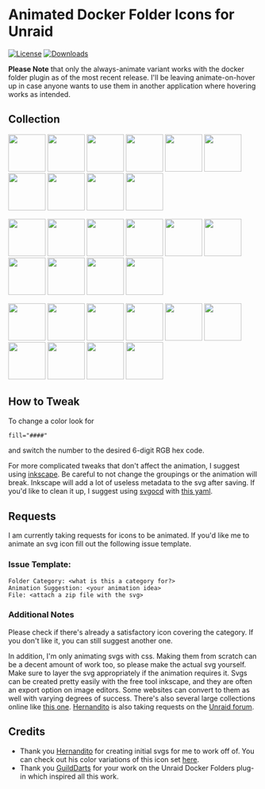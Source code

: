 # Animated Docker Folder Icons for Unraid
[![License](https://img.shields.io/github/license/mkopnsrc/unraid-animated-svgs)](./LICENSE)
[![Downloads](https://img.shields.io/github/downloads/mkopnsrc/unraid-animated-svgs/total.svg)](https://github.com/mkopnsrc/unraid-animated-svgs/releases/tag/v1.0.0)

**Please Note** that only the always-animate variant works with the docker folder plugin as of the most recent release. I'll be leaving animate-on-hover up in case anyone wants to use them in another application where hovering works as intended.

## Collection
[<img src="https://raw.githubusercontent.com/mkopnsrc/unraid-animated-svgs/master/Always%20Animate/audio.svg" width="75" height="75">](https://github.com/mkopnsrc/unraid-animated-svgs/blob/master/Always%20Animate/audio.svg)
[<img src="https://raw.githubusercontent.com/ground7/unraid-animated-svgs/master/Always%20Animate/backup.svg" width="75" height="75">](https://github.com/ground7/unraid-animated-svgs/blob/master/Always%20Animate/backup.svg)
[<img src="https://raw.githubusercontent.com/ground7/unraid-animated-svgs/master/Always%20Animate/binoculars.svg" width="75" height="75">](https://github.com/ground7/unraid-animated-svgs/blob/master/Always%20Animate/binoculars.svg)
[<img src="https://raw.githubusercontent.com/ground7/unraid-animated-svgs/master/Always%20Animate/code.svg" width="75" height="75">](https://github.com/ground7/unraid-animated-svgs/blob/master/Always%20Animate/code.svg)
[<img src="https://raw.githubusercontent.com/ground7/unraid-animated-svgs/master/Always%20Animate/database.svg" width="75" height="75">](https://github.com/ground7/unraid-animated-svgs/blob/master/Always%20Animate/database.svg)
[<img src="https://raw.githubusercontent.com/ground7/unraid-animated-svgs/master/Always%20Animate/eye.svg" width="75" height="75">](https://github.com/ground7/unraid-animated-svgs/blob/master/Always%20Animate/eye.svg)
[<img src="https://raw.githubusercontent.com/ground7/unraid-animated-svgs/master/Always%20Animate/home-wifi.svg" width="75" height="75">](https://github.com/ground7/unraid-animated-svgs/blob/master/Always%20Animate/home-wifi.svg)
[<img src="https://raw.githubusercontent.com/ground7/unraid-animated-svgs/master/Always%20Animate/multimedia-alternate.svg" width="75" height="75">](https://github.com/ground7/unraid-animated-svgs/blob/master/Always%20Animate/multimedia-alternate.svg)
[<img src="https://raw.githubusercontent.com/ground7/unraid-animated-svgs/master/Always%20Animate/vpn.svg" width="75" height="75">](https://github.com/ground7/unraid-animated-svgs/blob/master/Always%20Animate/vpn.svg)
[<img src="https://raw.githubusercontent.com/ground7/unraid-animated-svgs/master/Always%20Animate/world.svg" width="75" height="75">](https://github.com/ground7/unraid-animated-svgs/blob/master/Always%20Animate/world.svg)

[<img src="https://raw.githubusercontent.com/ground7/unraid-animated-svgs/master/Always%20Animate/control.svg" width="75" height="75">](https://github.com/ground7/unraid-animated-svgs/blob/master/Always%20Animate/control.svg)
[<img src="https://raw.githubusercontent.com/ground7/unraid-animated-svgs/master/Always%20Animate/multimedia.svg" width="75" height="75">](https://github.com/ground7/unraid-animated-svgs/blob/master/Always%20Animate/multimedia.svg)
[<img src="https://raw.githubusercontent.com/ground7/unraid-animated-svgs/master/Always%20Animate/music.svg" width="75" height="75">](https://github.com/ground7/unraid-animated-svgs/blob/master/Always%20Animate/music.svg)
[<img src="https://raw.githubusercontent.com/ground7/unraid-animated-svgs/master/Always%20Animate/nzb.svg" width="75" height="75">](https://github.com/ground7/unraid-animated-svgs/blob/master/Always%20Animate/nzb.svg)
[<img src="https://raw.githubusercontent.com/ground7/unraid-animated-svgs/master/Always%20Animate/pirate.svg" width="75" height="75">](https://github.com/ground7/unraid-animated-svgs/blob/master/Always%20Animate/pirate.svg)
[<img src="https://raw.githubusercontent.com/ground7/unraid-animated-svgs/master/Always%20Animate/search.svg" width="75" height="75">](https://github.com/ground7/unraid-animated-svgs/blob/master/Always%20Animate/search.svg)
[<img src="https://raw.githubusercontent.com/ground7/unraid-animated-svgs/master/Always%20Animate/security.svg" width="75" height="75">](https://github.com/ground7/unraid-animated-svgs/blob/master/Always%20Animate/security.svg)
[<img src="https://raw.githubusercontent.com/ground7/unraid-animated-svgs/master/Always%20Animate/settings.svg" width="75" height="75">](https://github.com/ground7/unraid-animated-svgs/blob/master/Always%20Animate/settings.svg)
[<img src="https://raw.githubusercontent.com/ground7/unraid-animated-svgs/master/Always%20Animate/ship.svg" width="75" height="75">](https://github.com/ground7/unraid-animated-svgs/blob/master/Always%20Animate/ship.svg)
[<img src="https://raw.githubusercontent.com/ground7/unraid-animated-svgs/master/Always%20Animate/torrent.svg" width="75" height="75">](https://github.com/ground7/unraid-animated-svgs/blob/master/Always%20Animate/torrent.svg)

[<img src="https://raw.githubusercontent.com/ground7/unraid-animated-svgs/master/Always%20Animate/cloud.svg" width="75" height="75">](https://github.com/ground7/unraid-animated-svgs/blob/master/Always%20Animate/cloud.svg)
[<img src="https://raw.githubusercontent.com/ground7/unraid-animated-svgs/master/Always%20Animate/dash.svg" width="75" height="75">](https://github.com/ground7/unraid-animated-svgs/blob/master/Always%20Animate/dash.svg)
[<img src="https://raw.githubusercontent.com/ground7/unraid-animated-svgs/master/Always%20Animate/dependencies.svg" width="75" height="75">](https://github.com/ground7/unraid-animated-svgs/blob/master/Always%20Animate/dependencies.svg)
[<img src="https://raw.githubusercontent.com/ground7/unraid-animated-svgs/master/Always%20Animate/downloads.svg" width="75" height="75">](https://github.com/ground7/unraid-animated-svgs/blob/master/Always%20Animate/downloads.svg)
[<img src="https://raw.githubusercontent.com/ground7/unraid-animated-svgs/master/Always%20Animate/gaming.svg" width="75" height="75">](https://github.com/ground7/unraid-animated-svgs/blob/master/Always%20Animate/gaming.svg)
[<img src="https://raw.githubusercontent.com/ground7/unraid-animated-svgs/master/Always%20Animate/grafana.svg" width="75" height="75">](https://github.com/ground7/unraid-animated-svgs/blob/master/Always%20Animate/grafana.svg)
[<img src="https://raw.githubusercontent.com/ground7/unraid-animated-svgs/master/Always%20Animate/home-automation.svg" width="75" height="75">](https://github.com/ground7/unraid-animated-svgs/blob/master/Always%20Animate/home-automation.svg)
[<img src="https://raw.githubusercontent.com/ground7/unraid-animated-svgs/master/Always%20Animate/network.svg" width="75" height="75">](https://github.com/ground7/unraid-animated-svgs/blob/master/Always%20Animate/network.svg)
[<img src="https://raw.githubusercontent.com/ground7/unraid-animated-svgs/master/Always%20Animate/plex.svg" width="75" height="75">](https://github.com/ground7/unraid-animated-svgs/blob/master/Always%20Animate/plex.svg)
[<img src="https://raw.githubusercontent.com/ground7/unraid-animated-svgs/master/Always%20Animate/productivity.svg" width="75" height="75">](https://github.com/ground7/unraid-animated-svgs/blob/master/Always%20Animate/productivity.svg)

## How to Tweak
To change a color look for
```xml
fill="####"
```
and switch the number to the desired 6-digit RGB hex code.

For more complicated tweaks that don't affect the animation, I suggest using [inkscape](https://github.com/inkscape/inkscape). Be careful to not change the groupings or the animation will break. Inkscape will add a lot of useless metadata to the svg after saving. If you'd like to clean it up, I suggest using [svgocd](https://github.com/Shtian/vscode-svgocd) with [this yaml](https://github.com/ground7/unraid-animated-svgs/blob/master/.svgo.yml).

## Requests
I am currently taking requests for icons to be animated. If you'd like me to animate an svg icon fill out the following issue template.

### Issue Template:
```
Folder Category: <what is this a category for?>
Animation Suggestion: <your animation idea>
File: <attach a zip file with the svg>
```

### Additional Notes
Please check if there's already a satisfactory icon covering the category. If you don't like it, you can still suggest another one.

In addition, I'm only animating svgs with css. Making them from scratch can be a decent amount of work too, so please make the actual svg yourself. Make sure to layer the svg appropriately if the animation requires it. Svgs can be created pretty easily with the free tool inkscape, and they are often an export option on image editors. Some websites can convert to them as well with varying degrees of success. There's also several large collections online like [this one](https://leungwensen.github.io/svg-icon/). [Hernandito](https://github.com/hernandito) is also taking requests on the [Unraid forum](https://forums.unraid.net/topic/92824-icon-collections-for-docker-folder-plugin/).

## Credits
- Thank you [Hernandito](https://github.com/hernandito) for creating initial svgs for me to work off of. You can check out his color variations of this icon set [here](https://github.com/hernandito/unRAID-Docker-Folder-Animated-Icons---Alternate-Colors).
- Thank you [GuildDarts](https://forums.unraid.net/profile/80260-guilddarts/) for your work on the Unraid Docker Folders plug-in which inspired all this work.
